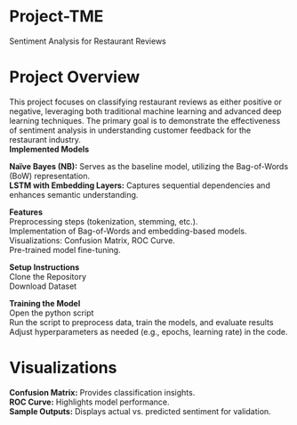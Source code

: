 # Project-TME

Sentiment Analysis for Restaurant Reviews  
# Project Overview  
This project focuses on classifying restaurant reviews as either positive or negative, leveraging both traditional machine learning and advanced deep learning techniques. The primary goal is to demonstrate the effectiveness of sentiment analysis in understanding customer feedback for the restaurant industry.  
**Implemented Models**

**Naïve Bayes (NB):** Serves as the baseline model, utilizing the Bag-of-Words (BoW) representation.  
**LSTM with Embedding Layers:** Captures sequential dependencies and enhances semantic understanding.  
  
**Features**  
Preprocessing steps (tokenization, stemming, etc.).  
Implementation of Bag-of-Words and embedding-based models.  
Visualizations: Confusion Matrix, ROC Curve.  
Pre-trained model fine-tuning.  
  
**Setup Instructions**  
Clone the Repository  
Download Dataset  
  
**Training the Model**  
Open the python script  
Run the script to preprocess data, train the models, and evaluate results  
Adjust hyperparameters as needed (e.g., epochs, learning rate) in the code.  
# Visualizations
**Confusion Matrix:** Provides classification insights.  
**ROC Curve:** Highlights model performance.  
**Sample Outputs:** Displays actual vs. predicted sentiment for validation.  

